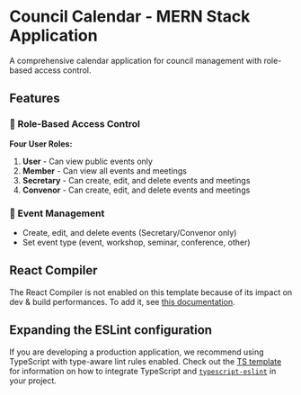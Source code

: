 # Council Calendar - MERN Stack Application

A comprehensive calendar application for council management with role-based access control.

## Features

### 🔐 Role-Based Access Control

**Four User Roles:**
1. **User** - Can view public events only
2. **Member** - Can view all events and meetings
3. **Secretary** - Can create, edit, and delete events and meetings
4. **Convenor** - Can create, edit, and delete events and meetings

### 📅 Event Management
- Create, edit, and delete events (Secretary/Convenor only)
- Set event type (event, workshop, seminar, conference, other)

## React Compiler

The React Compiler is not enabled on this template because of its impact on dev & build performances. To add it, see [this documentation](https://react.dev/learn/react-compiler/installation).

## Expanding the ESLint configuration

If you are developing a production application, we recommend using TypeScript with type-aware lint rules enabled. Check out the [TS template](https://github.com/vitejs/vite/tree/main/packages/create-vite/template-react-ts) for information on how to integrate TypeScript and [`typescript-eslint`](https://typescript-eslint.io) in your project.

